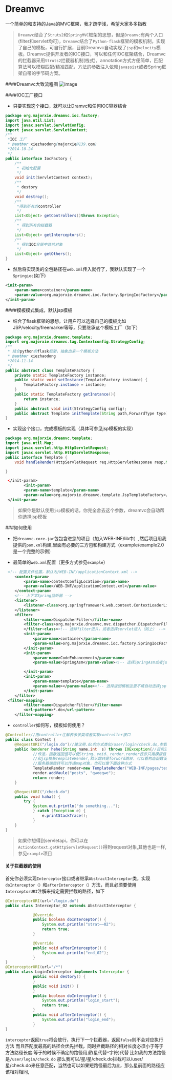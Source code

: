 Dreamvc
===================================
一个简单的和支持的Java的MVC框架，我才疏学浅，希望大家多多指教
>`Dreamvc`结合了`Struts2`和`SpringMVC`框架的思想，但是`Dreamvc`有两个入口(filter和servlet均可)，`Dreamvc`结合了`Python-flask`框架的模板机制，实现了自己的模板，可自行扩展，目前Dreamvc自动实现了`jsp`和`velocity`模板。Dreamvc提供开发者的IOC接口，可以和任何IOC框架结合，Dreamvc的拦截器采用`Struts2`拦截器机制(栈式)，annotation方式方便简单，匹配算法可以模糊匹配/精准匹配，方法的参数注入依赖`javassist`或者Spring框架自带的字节码方案。

####Dreamvc大致流程图
![image](https://github.com/xiexiaodong/Dreamvc/blob/master/library/Dreamvc.png)

####IOC工厂接口
- 只要实现这个接口，就可以让Dramvc和任何IOC容器结合
```java
package org.majorxie.dreamvc.ioc.factory;
import java.util.List;
import javax.servlet.ServletConfig;
import javax.servlet.ServletContext;
/**
 *IOC 工厂
 * @author xiezhaodong(majorxie@139.com)
 *2014-10-24
 */
public interface IocFactory {
	/**
	 * 初始化配置
	 */
	void init(ServletContext context);
	/**
	 * destory
	 */
	void destroy();
	/**
	 *得到所有的controller
	 */
	List<Object> getControllers()throws Exception;
	/**
	 * 得到所有的拦截器
	 */
	List<Object> getInterceptors();
	/**
	 * 得到IOC容器中其他对象
	 */
	List<Object> getOthers();
}
```
- 然后将实现类的全包路径在`web.xml`传入就行了，我默认实现了一个`Springioc`(如下)
```xml
<init-param>
	<param-name>container</param-name>
	<param-value>org.majorxie.dreamvc.ioc.factory.SpringIocFactory</param-value>
</init-param>
```
####模板模式集成，默认jsp模板
- 结合了flask框架的思想。让用户可以选择自己的模板比如JSP/velocity/freemarker等等，只要继承这个模板工厂（如下）
```java
package org.majorxie.dreamvc.template;
import org.majorxie.dreamvc.tag.Contextconfig.StrategyConfig;
/**
 * 结合python的flask框架，抽象出来一个模板方法
 * @author xiezhaodong
 *2014-11-14
 */
public abstract class TemplateFactory {
	private static TemplateFactory instance;
	public static void setInstance(TemplateFactory instance) {
		TemplateFactory.instance = instance;
	}
	public static TemplateFactory getInstance(){
		return instance;
	}
	public abstract void init(StrategyConfig config);
	public abstract Template initTemplate(String path,ForwardType type) throws Exception;
}
```
- 实现这个接口，完成模板的实现（具体可参见jsp模板的实现）
```java
package org.majorxie.dreamvc.template;
import java.util.Map;
import javax.servlet.http.HttpServletRequest;
import javax.servlet.http.HttpServletResponse;
public interface Template {
	void handleRender(HttpServletRequest req,HttpServletResponse resp,Map<String, Object> models)throws Exception;

}
```
```xml
 </init-param>
	    <init-param>
	    <param-name>template</param-name>
	    <param-value>org.majorxie.dreamvc.template.JspTemplateFactory</param-value>
 </init-param>
```
>如果你是默认使用`jsp`模板的话，你完全舍去这个参数，dreamvc会自动帮你选择jsp模板

###如何使用
- 把`dreamvc-core.jar`包包含进您的项目（加入WEB-INF/lib中）,然后项目用我提供的`pom.xml`构建,里面有必要的三方包和构建方式（example/example2.0是一个完整的示例）

- 最简单的`web.xml`配置（更多方式参见`example`）
```xml
 <!-- 配置文件位置，默认为/WEB-INF/applicationContext.xml -->
    <context-param>
        <param-name>contextConfigLocation</param-name>
        <param-value>/WEB-INF/applicationContext.xml</param-value>
    </context-param>
    <!-- 上下文Spring监听器 -->
    <listener>
        <listener-class>org.springframework.web.context.ContextLoaderListener</listener-class>
    </listener>
    <filter>
        <filter-name>DispatcherFilter</filter-name>
        <filter-class>org.majorxie.dreamvc.mvc.dispatcher.DispatcherFilter
        </filter-class><!-- 选择filter进入，或者选择servlet进入（如上） -->
        <init-param>
            <param-name>container</param-name>
            <param-value>org.majorxie.dreamvc.ioc.factory.SpringIocFactory</param-value><!-- 选择springioc作为ioc容器 -->
        </init-param>
        <init-param>
            <param-name>CodeEnhancement</param-name>
            <param-value>SpringAsm</param-value><!-- 选择SpringAsm或者javassist -->

        </init-param>
        <init-param>
            <param-name>template</param-name>
            <param-value></param-value><!-- 选择返回模板这里不填自动选择jsp模板 -->
        </init-param>
    </filter>
 <filter-mapping>
        <filter-name>DispatcherFilter</filter-name>
        <url-pattern>*.do</url-pattern>
    </filter-mapping>
```
- `controller`如何写，模板如何使用？
```java
@Controller//用controller注解表示该类或者实现controller接口
public class ConTest {
    @RequestURI("/login.do")//建议用.do的方式类似/user/login/check.do,参数传递最好全部都传，不传递会报404
	public Renderer hehe(String name,int  s) throws IOException{//目前还不支持bean传递，只要传统的参数
			//传递，函数返回值可以使String、void、render.render表示只用模板目前有/JsonTemplate/TextTemplate/
			//和jsp模板TemplateRender,默认跳转是forword跳转，可以看构造函数设置FORWARD.Rediect设置客户端跳转
			//服务器端跳转可以传递map对象，也可以像下面这种方式
			TemplateRender render=new TemplateRender("WEB-INF/pages/test.jsp");
			render.addVaule("posts", "qwoeqwe");
			return render;
	}

	@RequestURI("/check.do")
	public void haha() {
		try {
			System.out.println("do something...");
			} catch (Exception e) {
			    e.printStackTrace();
			}
	}
}
```
>如果你想得到servletapi，你可以在`ActionContext.getHttpServletRequest()`得到request对象,其他也是一样,参见`example`项目

#### 关于拦截器的使用
首先你必须实现`Interceptor`接口或者继承`AbstractInterceptor`类，实现`doInterceptor（）`和`afterInterceptor（）`方法，而且必须要使用
`InterceptorURI`注解来指定需要拦截的路径，如下
```java
@InterceptorURI(url="/login.do")
public class Interceptor_02 extends AbstractInterceptor {

			@Override
			public boolean doInterceptor() {
				System.out.println("strat——02");
				return true;
			}

			@Override
			public void afterInterceptor() {
				System.out.println("end_02");
			}
}
@InterceptorURI(url="/*")
public class LoginInterceptor implements Interceptor {
			public void destory() {
			}
			public void init() {
			}
			public boolean doInterceptor() {
				System.out.println("login_start");
				return true;
			}
			public void afterInterceptor() {
				System.out.println("login_end");
			}
}
```
`interceptor`返回`true`将会放行，执行下一个拦截器，返回`false`则不会对应执行方法
而且匹配度最高的路径会优先拦截，同时拦截路径的相对长度必须小于等于方法路径长度.等于的时候不确定的路径用*星*(星代替`*`字符)代替
比如我的方法路径是`/user/login/check.do`
那么我可以/星/星/check.do拦截可以/user/星/check.do来任意匹配，当然也可以如果短路径最后为`星`，那么星前面的路径应该相对相同,







